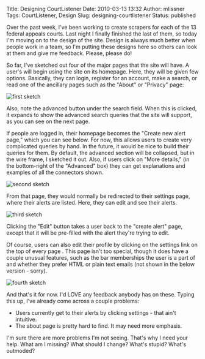 Title: Designing CourtListener
Date: 2010-03-13 13:32
Author: mlissner
Tags: CourtListener, Design
Slug: designing-courtlistener
Status: published

Over the past week, I've been working to create scrapers for each of the
13 federal appeals courts. Last night I finally finished the last of
them, so today I'm moving on to the design of the site. Design is always
much better when people work in a team, so I'm putting these designs
here so others can look at them and give me feedback. Please, please do!

So far, I've sketched out four of the major pages that the site will
have. A user's will begin using the site on its homepage. Here, they
will be given few options. Basically, they can login, register for an
account, make a search, or read one of the ancillary pages such as the
"About" or "Privacy" page:

![first sketch]({filename}/images/designing-cl/1.jpeg)

Also, note the advanced button under the search field. When this is
clicked, it expands to show the advanced search queries that the site
will support, as you can see on the next page.

If people are logged in, their homepage becomes the "Create new alert
page," which you can see below. For now, this allows users to create
very complicated queries by hand. In the future, it would be nice to
build their queries for them. By default, the advanced section will be
collapsed, but in the wire frame, I sketched it out. Also, if users
click on "More details," (in the bottom-right of the "Advanced" box)
they can get explanations and examples of all the connectors shown.

![second sketch]({filename}/images/designing-cl/2.jpeg)

From that page, they would normally be redirected to their settings
page, where their alerts are listed. Here, they can edit and see their
alerts.

![third sketch]({filename}/images/designing-cl/3.jpeg)

Clicking the "Edit" button takes a user back to the "create alert"
page, except that it will be pre-filled with the alert they're trying to
edit.

Of course, users can also edit their profile by clicking on the settings
link on the top of every page . This page isn't too special, though it
does have a couple unusual features, such as the bar memberships the
user is a part of and whether they prefer HTML or plain text emails (not
shown in the below version - sorry).

![fourth sketch]({filename}/images/designing-cl/4.jpeg)

And that's it for now. I'd LOVE any feedback anybody has on these.
Typing this up, I've already come across a couple problems:

-   Users currently get to their alerts by clicking settings - that
    ain't intuitive.
-   The about page is pretty hard to find. It may need more emphasis.

I'm sure there are more problems I'm not seeing. That's why I need your
help. What am I missing? What should I change? What's stupid? What's
outmoded?


